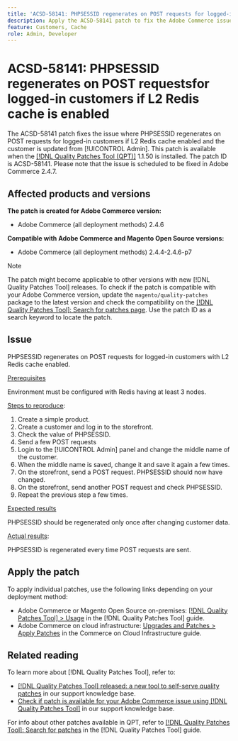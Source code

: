 ```yaml
---
title: 'ACSD-58141: PHPSESSID regenerates on POST requests for logged-in customers with L2 Redis cache enabled'
description: Apply the ACSD-58141 patch to fix the Adobe Commerce issue where PHPSESSID regenerates on POST requests on the Storefront area for logged-in customer with L2 Redis cache enabled.
feature: Customers, Cache
role: Admin, Developer
---
```


# ACSD-58141: PHPSESSID regenerates on POST requestsfor logged-in customers if L2 Redis cache is enabled

The ACSD-58141 patch fixes the issue where PHPSESSID regenerates on POST requests for logged-in customers if L2 Redis cache enabled and the customer is updated from [!UICONTROL Admin]. This patch is available when the [[!DNL Quality Patches Tool (QPT)]](/help/announcements/adobe-commerce-announcements/magento-quality-patches-released-new-tool-to-self-serve-quality-patches.md) 1.1.50 is installed. The patch ID is ACSD-58141. Please note that the issue is scheduled to be fixed in Adobe Commerce 2.4.7.

## Affected products and versions

**The patch is created for Adobe Commerce version:**

* Adobe Commerce (all deployment methods) 2.4.6

**Compatible with Adobe Commerce and Magento Open Source versions:**

* Adobe Commerce (all deployment methods) 2.4.4-2.4.6-p7

>[!NOTE]
>
>The patch might become applicable to other versions with new [!DNL Quality Patches Tool] releases. To check if the patch is compatible with your Adobe Commerce version, update the `magento/quality-patches` package to the latest version and check the compatibility on the [[!DNL Quality Patches Tool]: Search for patches page](https://experienceleague.adobe.com/tools/commerce-quality-patches/index.html). Use the patch ID as a search keyword to locate the patch.

## Issue

PHPSESSID regenerates on POST requests for logged-in customers with L2 Redis cache enabled.

<u>Prerequisites</u>

Environment must be configured with Redis having at least 3 nodes.

<u>Steps to reproduce</u>:

1. Create a simple product.
1. Create a customer and log in to the storefront.
1. Check the value of PHPSESSID.
1. Send a few POST requests
1. Login to the [!UICONTROL Admin] panel and change the middle name of the customer. 
1. When the middle name is saved, change it and save it again a few times.
1. On the storefront, send a POST request. PHPSESSID should now have changed.
1. On the storefront, send another POST request and check PHPSESSID.
1. Repeat the previous step a few times.

<u>Expected results</u>

PHPSESSID should be regenerated only once after changing customer data.

<u>Actual results</u>:

PHPSESSID is regenerated every time POST requests are sent.

## Apply the patch

To apply individual patches, use the following links depending on your deployment method:

* Adobe Commerce or Magento Open Source on-premises: [[!DNL Quality Patches Tool] > Usage](https://experienceleague.adobe.com/docs/commerce-operations/tools/quality-patches-tool/usage.html) in the [!DNL Quality Patches Tool] guide.
* Adobe Commerce on cloud infrastructure: [Upgrades and Patches > Apply Patches](https://experienceleague.adobe.com/docs/commerce-cloud-service/user-guide/develop/upgrade/apply-patches.html) in the Commerce on Cloud Infrastructure guide.

## Related reading

To learn more about [!DNL Quality Patches Tool], refer to:

* [[!DNL Quality Patches Tool] released: a new tool to self-serve quality patches](/help/announcements/adobe-commerce-announcements/magento-quality-patches-released-new-tool-to-self-serve-quality-patches.md) in our support knowledge base.
* [Check if patch is available for your Adobe Commerce issue using [!DNL Quality Patches Tool]](/help/support-tools/patches-available-in-qpt-tool/check-patch-for-magento-issue-with-magento-quality-patches.md) in our support knowledge base.

For info about other patches available in QPT, refer to [[!DNL Quality Patches Tool]: Search for patches](https://experienceleague.adobe.com/tools/commerce-quality-patches/index.html) in the [!DNL Quality Patches Tool] guide.
